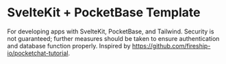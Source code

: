 # SvelteKit + PocketBase Template
For developing apps with SvelteKit, PocketBase, and Tailwind. Security is not guaranteed; further measures should be taken to ensure authentication and database function properly. Inspired by https://github.com/fireship-io/pocketchat-tutorial.